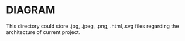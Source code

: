 # DIAGRAM

This directory could store .jpg, .jpeg, .png, .html,.svg files regarding the architecture of current project.

